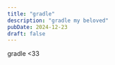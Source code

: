 ```yaml
---
title: "gradle"
description: "gradle my beloved"
pubDate: 2024-12-23
draft: false
---
```

gradle <33